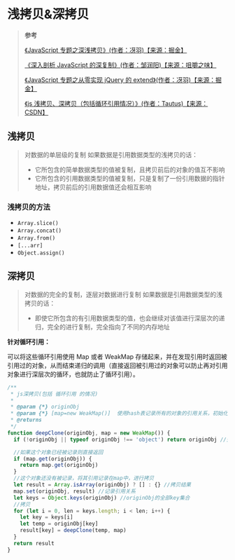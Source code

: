 # 浅拷贝&深拷贝

> **参考**
>
> [《JavaScript 专题之深浅拷贝》(作者：冴羽)【来源：掘金】](https://juejin.cn/post/6844903487101222920)
>
> [《深入剖析 JavaScript 的深复制》(作者：邹润阳)【来源：咀嚼之味】](https://jerryzou.com/posts/dive-into-deep-clone-in-javascript/)
>
> [《JavaScript 专题之从零实现 jQuery 的 extend》(作者：冴羽)【来源：掘金】](https://juejin.cn/post/6844903487386435592)
>
> [《js 浅拷贝、深拷贝（包括循环引用情况）》(作者：Tautus)【来源：CSDN】](https://blog.csdn.net/Snoopyqiuer/article/details/101106303)

## 浅拷贝

> 对数据的单层级的复制
> 如果数据是引用数据类型的浅拷贝的话：
>
> - 它所包含的简单数据类型的值被复制，且拷贝前后的对象的值互不影响
> - 它所包含的引用数据类型的值被复制，只是复制了一份引用数据的指针地址，拷贝前后的引用数据值还会相互影响

### 浅拷贝的方法

- `Array.slice()`
- `Array.concat()`
- `Array.from()`
- `[...arr]`
- `Object.assign()`

## 深拷贝

> 对数据的完全的复制，逐层对数据进行复制
> 如果数据是引用数据类型的浅拷贝的话：
>
> - 即使它所包含的有引用数据类型的值，也会继续对该值进行深层次的递归，完全的进行复制，完全指向了不同的内存地址

**针对循环引用：**

可以将这些循环引用使用 Map 或者 WeakMap 存储起来，并在发现引用时返回被引用过的对象，从而结束递归的调用（直接返回被引用过的对象可以防止再对引用对象进行深层次的循环，也就防止了循环引用）。

```js
/**
 * js深拷贝(包括 循环引用 的情况)
 *
 * @param {*} originObj
 * @param {*} [map=new WeakMap()]  使用hash表记录所有的对象的引用关系，初始化为空
 * @returns
 */
function deepClone(originObj, map = new WeakMap()) {
  if (!originObj || typeof originObj !== 'object') return originObj //空或者非对象则返回本身

  //如果这个对象已经被记录则直接返回
  if (map.get(originObj)) {
    return map.get(originObj)
  }
  //这个对象还没有被记录，将其引用记录在map中，进行拷贝
  let result = Array.isArray(originObj) ? [] : {} //拷贝结果
  map.set(originObj, result) //记录引用关系
  let keys = Object.keys(originObj) //originObj的全部key集合
  //拷贝
  for (let i = 0, len = keys.length; i < len; i++) {
    let key = keys[i]
    let temp = originObj[key]
    result[key] = deepClone(temp, map)
  }
  return result
}
```
